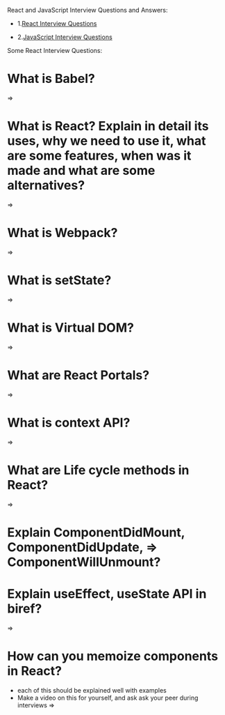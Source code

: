
React and JavaScript Interview Questions and Answers:

- 1.<a href="ReactInterviewQuestions.md">React Interview Questions</a>

- 2.<a href="JavaScriptInterviewQuestions.md">JavaScript Interview Questions</a>

Some React Interview Questions:

# What is Babel?
=> 
# What is React? Explain in detail its uses, why we need to use  it, what are some features, when was it made and what are some alternatives?
=> 
# What is Webpack?
=> 
# What is setState?
=> 
# What is Virtual DOM?
=> 
# What are React Portals?
=> 
# What is context API?
=> 
# What are Life cycle methods in React?
=> 
# Explain ComponentDidMount, ComponentDidUpdate, => ComponentWillUnmount?

# Explain useEffect, useState API in biref?
=> 
# How can you memoize components in React?
 -  each of this should be explained well with examples
 - Make a video on this for yourself, and ask ask your peer during interviews
=> 